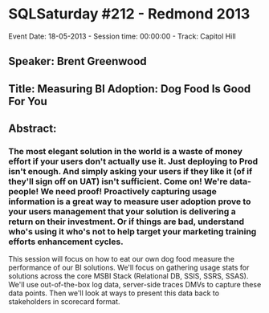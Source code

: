 # SQLSaturday #212 - Redmond 2013
Event Date: 18-05-2013 - Session time: 00:00:00 - Track: Capitol Hill
## Speaker: Brent Greenwood
## Title: Measuring BI Adoption: Dog Food Is Good For You
## Abstract:
### The most elegant solution in the world is a waste of money  effort if your users don't actually use it. Just deploying to Prod isn't enough. And simply asking your users if they like it (of if they'll sign off on UAT) isn't sufficient. Come on! We're data-people! We need proof! Proactively capturing usage information is a great way to measure user adoption  prove to your users  management that your solution is delivering a return on their investment. Or if things are bad, understand who's using it  who's not to help target your marketing  training efforts  enhancement cycles.

This session will focus on how to eat our own dog food  measure the performance of our BI solutions.  We'll focus on gathering usage stats for solutions across the core MSBI Stack (Relational DB, SSIS, SSRS, SSAS).  We'll use out-of-the-box log data, server-side traces  DMVs to capture these data points.  Then we'll look at ways to present this data back to stakeholders in scorecard format.
